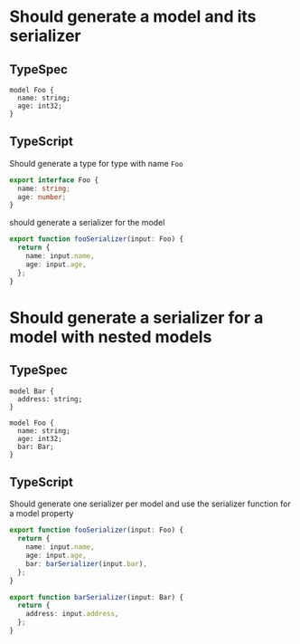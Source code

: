 # Should generate a model and its serializer

## TypeSpec

```tsp
model Foo {
  name: string;
  age: int32;
}
```

## TypeScript

Should generate a type for type with name `Foo`

```ts models.ts interface Foo
export interface Foo {
  name: string;
  age: number;
}
```

should generate a serializer for the model

```ts serializers.ts function fooSerializer
export function fooSerializer(input: Foo) {
  return {
    name: input.name,
    age: input.age,
  };
}
```

# Should generate a serializer for a model with nested models

## TypeSpec

```tsp
model Bar {
  address: string;
}

model Foo {
  name: string;
  age: int32;
  bar: Bar;
}
```

## TypeScript

Should generate one serializer per model and use the serializer function for a model property

```ts serializers.ts function fooSerializer
export function fooSerializer(input: Foo) {
  return {
    name: input.name,
    age: input.age,
    bar: barSerializer(input.bar),
  };
}
```

```ts serializers.ts function barSerializer
export function barSerializer(input: Bar) {
  return {
    address: input.address,
  };
}
```
